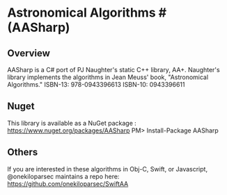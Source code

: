 # Astronomical Algorithms # (AASharp)

## Overview
AASharp is a C# port of PJ Naughter's static C++ library, AA+. Naughter's library implements the algorithms in Jean Meuss' book, "Astronomical Algorithms."
ISBN-13: 978-0943396613
ISBN-10: 0943396611

## Nuget
This library is available as a NuGet package : https://www.nuget.org/packages/AASharp
PM> Install-Package AASharp

## Others
If you are interested in these algorithms in Obj-C, Swift, or Javascript, @onekiloparsec maintains a repo here: https://github.com/onekiloparsec/SwiftAA
